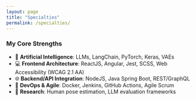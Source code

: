 ```yaml
---
layout: page
title: "Specialties"
permalink: /specialties/
---
```


### My Core Strengths

- 🧠 **Artificial Intelligence**: LLMs, LangChain, PyTorch, Keras, VAEs
- 💻 **Frontend Architecture**: ReactJS, Angular, Jest, SCSS, Web Accessibility (WCAG 2.1 AA)
- 🌐 **Backend/API Integration**: NodeJS, Java Spring Boot, REST/GraphQL
- 🚢 **DevOps & Agile**: Docker, Jenkins, GitHub Actions, Agile Scrum
- 🔬 **Research**: Human pose estimation, LLM evaluation frameworks